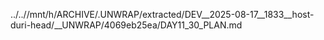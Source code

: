 ../..//mnt/h/ARCHIVE/.UNWRAP/extracted/DEV__2025-08-17__1833__host-duri-head/__UNWRAP/4069eb25ea/DAY11_30_PLAN.md